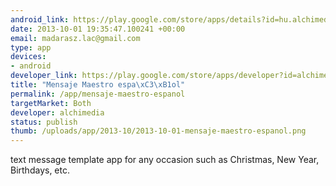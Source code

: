 ```yaml
--- 
android_link: https://play.google.com/store/apps/details?id=hu.alchimedia.smsmaster_esp
date: 2013-10-01 19:35:47.100241 +00:00
email: madarasz.lac@gmail.com
type: app
devices: 
- android
developer_link: https://play.google.com/store/apps/developer?id=alchimedia
title: "Mensaje Maestro espa\xC3\xB1ol"
permalink: /app/mensaje-maestro-espanol
targetMarket: Both
developer: alchimedia
status: publish
thumb: /uploads/app/2013-10/2013-10-01-mensaje-maestro-espanol.png
---
```


text message template app for any occasion such as Christmas, New Year, Birthdays, etc.
